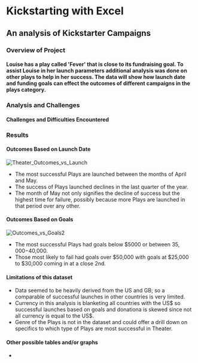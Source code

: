 #  Kickstarting with Excel
## An analysis of Kickstarter Campaigns

### Overview of Project

####        Louise has a play called 'Fever' that is close to its fundraising goal. To assist Louise in her launch parameters additional analysis was done on other plays to help in her success. The data will show how launch date and funding goals can effect the outcomes of different campaigns in the plays category.

### Analysis and Challenges



#### Challenges and Difficulties Encountered

### Results

#### Outcomes Based on Launch Date
![Theater_Outcomes_vs_Launch](https://user-images.githubusercontent.com/95381303/147862185-43103c34-3946-48fa-aba6-219fea73fdb0.png)
- The most successful Plays are launched between the months of April and May.
- The success of Plays launched declines in the last quarter of the year.
- The month of May not only signifies the decline of success but the highest time for failure, possibly because more Plays are launched in that period over any other.

#### Outcomes Based on Goals
![Outcomes_vs_Goals2](https://user-images.githubusercontent.com/95381303/148707828-05b57bad-90cb-4479-ac46-f65e2fee5b4d.png)
- The most successful Plays had goals below $5000 or between $35,000-$40,000.
- Those most likely to fail had goals over $50,000 with goals at $25,000 to $30,000 coming in at a close 2nd.

#### Limitations of this dataset
- Data seemed to be heavily derived from the US and GB; so a comparable of successful launches in other countries is very limited.
- Currency in this analysis is blanketing all countries with the US$ so successful launches based on goals and donationa is skewed since not all currency is equal to the US$.
- Genre of the Plays is not in the dataset and could offer a drill down on specifics to which type of Plays are most successful in Theater.

#### Other possible tables and/or graphs
- 



